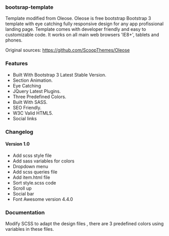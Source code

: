 ### bootsrap-template
Template modified from Oleose.
Oleose is free bootstrap Bootstrap 3 template with eye catching fully responsive design for any app profissional landing page. Template comes with developer friendly and easy to customizable code. It works on all main web browsers 'IE8+', tablets and phones.

Original sources: https://github.com/ScoopThemes/Oleose


### Features
+ Built With Bootstrap 3 Latest Stable Version.
+ Section Animation.
+ Eye Catching
+ JQuery Latest Plugins.
+ Three Predefined Colors.
+ Built With SASS.
+ SEO Friendly.
+ W3C Valid HTML5.
+ Social links


### Changelog
#### Version 1.0
+ Add scss style file
+ Add sass variables for colors
+ Dropdown menu
+ Add scss queries file
+ Add item.html file
+ Sort style.scss code
+ Scroll up
+ Social bar
+ Font Awesome version 4.4.0

### Documentation
Modify SCSS to adapt the design files , there are 3 predefined colors using variables in these files.